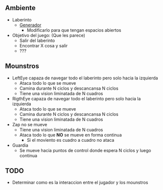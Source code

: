 

## Ambiente
 * Laberinto
   * [Generador](https://www.vidarholen.net/cgi-bin/labyrinth)
     * Modificarlo para que tengan espacios abiertos
 * Objetivo del juego: (Que les parece)
   * Salir del laberinto
   * Encontrar X cosa y salir
   * ???
   
## Mounstros
 * LeftEye capaza de navegar todo el laberinto pero solo hacia la izquierda
   * Ataca todo lo que se mueve
   * Camina durante N ciclos y descancansa N ciclos
   * Tiene una vision liminatada de N cuadros
 * RigthEye capaza de navegar todo el laberinto pero solo hacia la izquierda
   * Ataca todo lo que se mueve
   * Camina durante N ciclos y descancansa N ciclos
   * Tiene una vision liminatada de N cuadros
 * Zap no se mueve
   * Tiene una vision liminatada de N cuadros
   * Ataca todo lo que **NO** se mueve en forma continua
     * Si el moviento es cuadro a cuadro no ataca
 * Guardia
   * Se mueve hacia puntos de control donde espera N ciclos y luego continua

## TODO

 * Determinar como es la interaccion entre el jugador y los mounstros
